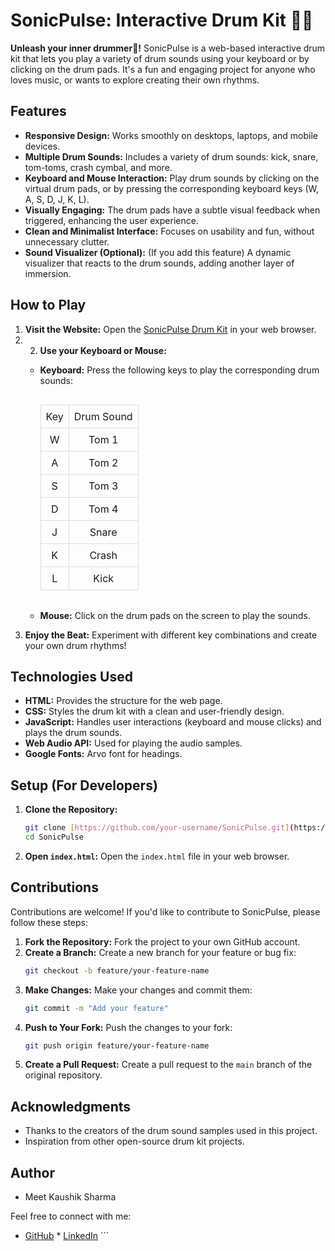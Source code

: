 # SonicPulse: Interactive Drum Kit 🥁🎼

**Unleash your inner drummer🥁!** 
SonicPulse is a web-based interactive drum kit that lets you play a variety of drum sounds using your keyboard or by clicking on the drum pads.  It's a fun and engaging project for anyone who loves music, or wants to explore creating their own rhythms.

## Features

* **Responsive Design:** Works smoothly on desktops, laptops, and mobile devices.
* **Multiple Drum Sounds:** Includes a variety of drum sounds: kick, snare, tom-toms, crash cymbal, and more.
* **Keyboard and Mouse Interaction:** Play drum sounds by clicking on the virtual drum pads, or by pressing the corresponding keyboard keys (W, A, S, D, J, K, L).
* **Visually Engaging:** The drum pads have a subtle visual feedback when triggered, enhancing the user experience.
* **Clean and Minimalist Interface:** Focuses on usability and fun, without unnecessary clutter.
* **Sound Visualizer (Optional):** (If you add this feature) A dynamic visualizer that reacts to the drum sounds, adding another layer of immersion.

## How to Play

1.  **Visit the Website:** Open the [SonicPulse Drum Kit]([https://meetkaushiksharma.github.io/drum-kit/](https://meetkaushiksharma.github.io/SonicPulse/)) in your web browser.
2.  2.  **Use your Keyboard or Mouse:**
    * **Keyboard:** Press the following keys to play the corresponding drum sounds:

        <div style="display: flex; justify-content: center; margin-bottom: 16px;">
            <table style="border-collapse: collapse;">
                <tr>
                    <td style="border: 1px solid #ddd; padding: 8px; text-align: center;">Key</td>
                    <td style="border: 1px solid #ddd; padding: 8px; text-align: center;">Drum Sound</td>
                </tr>
                <tr>
                    <td style="border: 1px solid #ddd; padding: 8px; text-align: center;">W</td>
                    <td style="border: 1px solid #ddd; padding: 8px; text-align: center;">Tom 1</td>
                </tr>
                <tr>
                    <td style="border: 1px solid #ddd; padding: 8px; text-align: center;">A</td>
                    <td style="border: 1px solid #ddd; padding: 8px; text-align: center;">Tom 2</td>
                </tr>
                <tr>
                    <td style="border: 1px solid #ddd; padding: 8px; text-align: center;">S</td>
                    <td style="border: 1px solid #ddd; padding: 8px; text-align: center;">Tom 3</td>
                </tr>
                 <tr>
                    <td style="border: 1px solid #ddd; padding: 8px; text-align: center;">D</td>
                    <td style="border: 1px solid #ddd; padding: 8px; text-align: center;">Tom 4</td>
                </tr>
                <tr>
                    <td style="border: 1px solid #ddd; padding: 8px; text-align: center;">J</td>
                    <td style="border: 1px solid #ddd; padding: 8px; text-align: center;">Snare</td>
                </tr>
                <tr>
                    <td style="border: 1px solid #ddd; padding: 8px; text-align: center;">K</td>
                    <td style="border: 1px solid #ddd; padding: 8px; text-align: center;">Crash</td>
                </tr>
                <tr>
                    <td style="border: 1px solid #ddd; padding: 8px; text-align: center;">L</td>
                    <td style="border: 1px solid #ddd; padding: 8px; text-align: center;">Kick</td>
                </tr>
            </table>
        </div>
    * **Mouse:** Click on the drum pads on the screen to play the sounds.
3.  **Enjoy the Beat:** Experiment with different key combinations and create your own drum rhythms!

## Technologies Used

* **HTML:** Provides the structure for the web page.
* **CSS:** Styles the drum kit with a clean and user-friendly design.
* **JavaScript:** Handles user interactions (keyboard and mouse clicks) and plays the drum sounds.
* **Web Audio API:** Used for playing the audio samples.
* **Google Fonts:** Arvo font for headings.

## Setup (For Developers)

1.  **Clone the Repository:**
    ```bash
    git clone [https://github.com/your-username/SonicPulse.git](https://github.com/your-username/SonicPulse.git)  # Replace with your repository URL
    cd SonicPulse
    ```
2.  **Open `index.html`:** Open the `index.html` file in your web browser.

## Contributions

Contributions are welcome! If you'd like to contribute to SonicPulse, please follow these steps:

1.  **Fork the Repository:** Fork the project to your own GitHub account.
2.  **Create a Branch:** Create a new branch for your feature or bug fix:
    ```bash
    git checkout -b feature/your-feature-name
    ```
3.  **Make Changes:** Make your changes and commit them:
    ```bash
    git commit -m "Add your feature"
    ```
4.  **Push to Your Fork:** Push the changes to your fork:
    ```bash
    git push origin feature/your-feature-name
    ```
5.  **Create a Pull Request:** Create a pull request to the `main` branch of the original repository.


##  Acknowledgments

* Thanks to the creators of the drum sound samples used in this project.
* Inspiration from other open-source drum kit projects.

##  Author

* Meet Kaushik Sharma

Feel free to connect with me:

 * [GitHub](https://github.com/meetkaushiksharma)  * [LinkedIn](https://www.linkedin.com/in/meetkaushiksharma/)  ```
